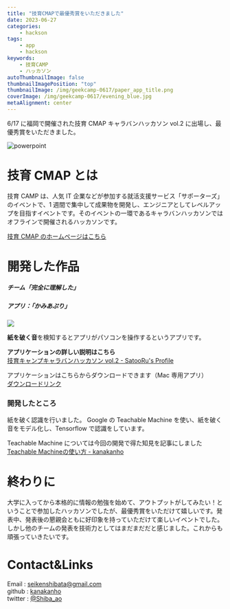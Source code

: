 ```yaml
---
title: "技育CMAPで最優秀賞をいただきました"
date: 2023-06-27
categories:
    - hackson
tags:
    - app
    - hackson
keywords:
    - 技育CAMP
    - ハッカソン
autoThumbnailImage: false
thumbnailImagePosition: "top"
thumbnailImage: /img/geekcamp-0617/paper_app_title.png
coverImage: /img/geekcamp-0617/evening_blue.jpg
metaAlignment: center
---
```


6/17 に福岡で開催された技育 CMAP キャラバンハッカソン vol.2 に出場し、最優秀賞をいただきました。

<!--more-->

![powerpoint](/img/geekcamp-0617/paper_app_title.png)

<!-- {{< toc >}} -->

# 技育 CMAP とは

技育 CAMP は、人気 IT 企業などが参加する就活支援サービス「サポーターズ」のイベントで、1 週間で集中して成果物を開発し、エンジニアとしてレベルアップを目指すイベントです。そのイベントの一環であるキャラバンハッカソンではオフラインで開催されるハッカソンです。

[技育 CMAP のホームページはこちら](https://talent.supporterz.jp/geekcamp/)

# 開発した作品

##### チーム「完全に理解した」

##### アプリ：「かみあぷり」

![](/img/geekcamp-0617/paper_app_image.png)

**紙を破く音**を検知するとアプリがパソコンを操作するというアプリです。

**アプリケーションの詳しい説明はこちら**  
[技育キャンプキャラバンハッカソン vol.2 - SatooRu's Profile](https://satooru.me/posts/activity-report/2023-06/geekcamp-caravan-vol2/)

アプリケーションはこちらからダウンロードできます（Mac 専用アプリ）  
[ダウンロードリンク](https://github.com/SystemEngineeringTeam/geekcamp-caravan-2023-vol2)

### 開発したところ
紙を破く認識を行いました。
Google の Teachable Machine を使い、紙を破く音をモデル化し、Tensorflow で認識をしています。

Teachable Machine については今回の開発で得た知見を記事にしました
[Teachable Machineの使い方 - kanakanho](https://qiita.com/kanakanho/items/a933c2d85f17710e6558)

# 終わりに

大学に入ってから本格的に情報の勉強を始めて、アウトプットがしてみたい！ということで参加したハッカソンでしたが、最優秀賞をいただけて嬉しいです。発表中、発表後の懇親会ともに好印象を持っていただけて楽しいイベントでした。  
しかし他のチームの発表を技術力としてはまだまだだと感じました。これからも頑張っていきたいです。

# Contact&Links

Email : [seikenshibata@gmail.com](seikenshibata@gmail.com)  
github : [kanakanho](https://github.com/kanakanho)  
twitter : [@Shiba_ao](https://twitter.com/Shiba_ao_)
